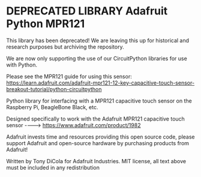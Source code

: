 DEPRECATED LIBRARY Adafruit Python MPR121
=========================================

This library has been deprecated! We are leaving this up for historical and research purposes but archiving the repository.

We are now only supporting the use of our CircuitPython libraries for use with Python.

Please see the MPR121 guide for using this sensor: https://learn.adafruit.com/adafruit-mpr121-12-key-capacitive-touch-sensor-breakout-tutorial/python-circuitpython

Python library for interfacing with a MPR121 capacitive touch sensor on the Raspberry Pi, BeagleBone Black, etc.

Designed specifically to work with the Adafruit MPR121 capacitive touch sensor ----> https://www.adafruit.com/product/1982

Adafruit invests time and resources providing this open source code, please support Adafruit and open-source hardware by purchasing products from Adafruit!

Written by Tony DiCola for Adafruit Industries.
MIT license, all text above must be included in any redistribution
